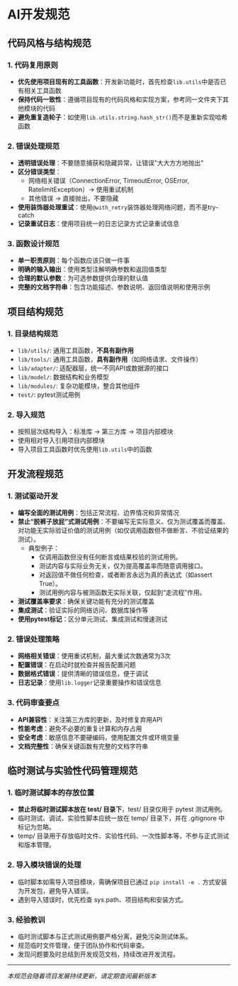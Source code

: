 # AI开发规范

## 代码风格与结构规范

### 1. 代码复用原则
- **优先使用项目现有的工具函数**：开发新功能时，首先检查`lib.utils`中是否已有相关工具函数
- **保持代码一致性**：遵循项目现有的代码风格和实现方案，参考同一文件夹下其他模块的代码
- **避免重复造轮子**：如使用`lib.utils.string.hash_str()`而不是重新实现哈希函数

### 2. 错误处理规范
- **透明错误处理**：不要随意捕获和隐藏异常，让错误"大大方方地抛出"
- **区分错误类型**：
  - 网络相关错误（ConnectionError, TimeoutError, OSError, RatelimitException）→ 使用重试机制
  - 其他错误 → 直接抛出，不要隐藏
- **使用装饰器处理重试**：使用`@with_retry`装饰器处理网络问题，而不是try-catch
- **记录重试日志**：使用项目统一的日志记录方式记录重试信息

### 3. 函数设计规范
- **单一职责原则**：每个函数应该只做一件事
- **明确的输入输出**：使用类型注解明确参数和返回值类型
- **合理的默认参数**：为可选参数提供合理的默认值
- **完整的文档字符串**：包含功能描述、参数说明、返回值说明和使用示例

## 项目结构规范

### 1. 目录结构规范
- `lib/utils/`: 通用工具函数，**不具有副作用**
- `lib/tools/`: 通用工具函数，**具有副作用**（如网络请求、文件操作）
- `lib/adapter/`: 适配器层，统一不同API或数据源的接口
- `lib/model/`: 数据结构和业务模型
- `lib/modules/`: 复杂功能模块，整合其他组件
- `test/`: pytest测试用例

### 2. 导入规范
- 按照层次结构导入：标准库 → 第三方库 → 项目内部模块
- 使用相对导入引用项目内部模块
- 导入项目工具函数时优先使用`lib.utils`中的函数

## 开发流程规范

### 1. 测试驱动开发
- **编写全面的测试用例**：包括正常流程、边界情况和异常情况
- **禁止“脱裤子放屁”式测试用例**：不要编写无实际意义、仅为测试覆盖而覆盖、对功能无实际验证价值的测试用例（如仅调用函数但不做断言、不验证结果的测试）。
    - 典型例子：
        - 仅调用函数但没有任何断言或结果校验的测试用例。
        - 测试内容与实际业务无关，仅为提高覆盖率而随意调用接口。
        - 对返回值不做任何检查，或者断言永远为真的表达式（如assert True）。
        - 测试用例内容与被测函数无实际关联，仅起到“走流程”作用。
- **测试覆盖率要求**：确保关键功能有充分的测试覆盖
- **集成测试**：验证实际的网络访问、数据库操作等
- **使用pytest标记**：区分单元测试、集成测试和慢速测试

### 2. 错误处理策略
- **网络相关错误**：使用重试机制，最大重试次数通常为3次
- **配置错误**：在启动时就检查并报告配置问题
- **数据格式错误**：提供清晰的错误信息，便于调试
- **日志记录**：使用`lib.logger`记录重要操作和错误信息

### 3. 代码审查要点
- **API兼容性**：关注第三方库的更新，及时修复弃用API
- **性能考虑**：避免不必要的重复计算和内存占用
- **安全考虑**：敏感信息不要硬编码，使用配置文件或环境变量
- **文档完整性**：确保关键函数有完整的文档字符串

## 临时测试与实验性代码管理规范

### 1. 临时测试脚本的存放位置
- **禁止将临时测试脚本放在 test/ 目录下**，test/ 目录仅用于 pytest 测试用例。
- 临时测试、调试、实验性脚本应统一放在 temp/ 目录下，并在 .gitignore 中标记为忽略。
- temp/ 目录用于存放临时文件、实验性代码、一次性脚本等，不参与正式测试和版本管理。

### 2. 导入模块错误的处理
- 临时脚本如需导入项目模块，需确保项目已通过 `pip install -e .` 方式安装为开发包，避免导入错误。
- 遇到导入错误时，优先检查 sys.path、项目结构和安装方式。

### 3. 经验教训
- 临时测试脚本与正式测试用例要严格分离，避免污染测试体系。
- 规范临时文件管理，便于团队协作和代码审查。
- 发现问题要及时总结到开发规范文档，持续改进开发流程。

---

*本规范会随着项目发展持续更新，请定期查阅最新版本*